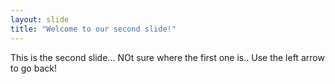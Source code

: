 ```yaml
---
layout: slide
title: "Welcome to our second slide!"
---
```

This is the second slide... NOt sure where the first one is.. 
Use the left arrow to go back!
